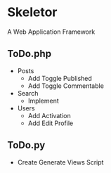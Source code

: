 # Skeletor
A Web Application Framework

## ToDo.php
* Posts
  * Add Toggle Published
  * Add Toggle Commentable
* Search
  * Implement
* Users
  * Add Activation
  * Add Edit Profile

## ToDo.py
* Create Generate Views Script